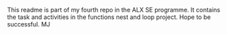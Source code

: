 This readme is part of my fourth repo in the ALX SE programme.
It contains the task and activities in the functions nest and loop project.
Hope to be successful. MJ